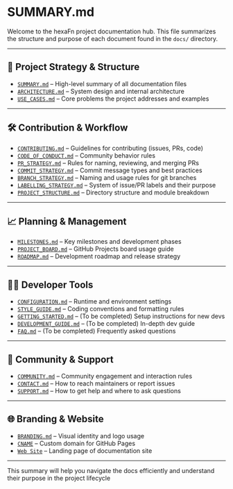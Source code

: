 <!--
SPDX-FileCopyrightText: 2025 Husamettin ARABACI
SPDX-License-Identifier: MIT
-->

# SUMMARY.md

Welcome to the hexaFn project documentation hub. This file summarizes the structure and purpose of each document found in the `docs/` directory.

---

## 🧭 Project Strategy & Structure

- [`SUMMARY.md`](SUMMARY.md) – High-level summary of all documentation files
- [`ARCHITECTURE.md`](ARCHITECTURE.md) – System design and internal architecture
- [`USE_CASES.md`](USE_CASES.md) – Core problems the project addresses and examples

---

## 🛠 Contribution & Workflow

- [`CONTRIBUTING.md`](CONTRIBUTING.md) – Guidelines for contributing (issues, PRs, code)
- [`CODE_OF_CONDUCT.md`](CODE_OF_CONDUCT.md) – Community behavior rules
- [`PR_STRATEGY.md`](PR_STRATEGY.md) – Rules for naming, reviewing, and merging PRs
- [`COMMIT_STRATEGY.md`](COMMIT_STRATEGY.md) – Commit message types and best practices
- [`BRANCH_STRATEGY.md`](BRANCH_STRATEGY.md) – Naming and usage rules for git branches
- [`LABELLING_STRATEGY.md`](LABELLING_STRATEGY.md) – System of issue/PR labels and their purpose
- [`PROJECT_STRUCTURE.md`](PROJECT_STRUCTURE.md) – Directory structure and module breakdown

---

## 📈 Planning & Management

- [`MILESTONES.md`](MILESTONES.md) – Key milestones and development phases
- [`PROJECT_BOARD.md`](PROJECT_BOARD.md) – GitHub Projects board usage guide
- [`ROADMAP.md`](ROADMAP.md) – Development roadmap and release strategy

---

## 👨‍💻 Developer Tools

- [`CONFIGURATION.md`](CONFIGURATION.md) – Runtime and environment settings
- [`STYLE_GUIDE.md`](STYLE_GUIDE.md) – Coding conventions and formatting rules
- [`GETTING_STARTED.md`](GETTING_STARTED.md) – (To be completed) Setup instructions for new devs
- [`DEVELOPMENT_GUIDE.md`](DEVELOPMENT_GUIDE.md) – (To be completed) In-depth dev guide
- [`FAQ.md`](FAQ.md) – (To be completed) Frequently asked questions

---

## 🤝 Community & Support

- [`COMMUNITY.md`](COMMUNITY.md) – Community engagement and interaction rules
- [`CONTACT.md`](CONTACT.md) – How to reach maintainers or report issues
- [`SUPPORT.md`](SUPPORT.md) – How to get help and where to ask questions

---

## 🌐 Branding & Website

- [`BRANDING.md`](BRANDING.md) – Visual identity and logo usage
- [`CNAME`](CNAME) – Custom domain for GitHub Pages
- [`Web Site`](https://hexafn.com) – Landing page of documentation site

---

This summary will help you navigate the docs efficiently and understand their purpose in the project lifecycle
